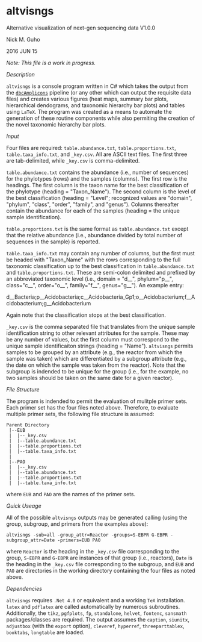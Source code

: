 # altvisngs
Alternative visualization of next-gen sequencing data
V1.0.0

Nick M. Guho

2016 JUN 15

*Note: This file is a work in progress.*

*Description*

`altvisngs` is a console program written in C# which takes the output from the [`dbcAmplicons`](https://github.com/msettles/dbcAmplicons) pipeline (or any other which can output the requisite data files) and creates various figures (heat maps, summary bar plots, hierarchical dendograms, and taxonomic hierarchy bar plots) and tables using `LaTeX`. The program was created as a means to automate the generation of these routine components while also permiting the creation of the novel taxonomic hierarchy bar plots.

*Input*

Four files are required: `table.abundance.txt`, `table.proportions.txt`, `table.taxa_info.txt`, and `_key.csv`. All are ASCII text files. The first three are tab-delimited, while `_key.csv` is comma-delimited. 

`table.abundance.txt` contains the abundance (i.e., number of sequences) for the phylotypes (rows) and the samples (columns). The first row is the headings. The first column is the taxon name for the best classification of the phylotype (heading = "Taxon_Name"). The second column is the level of the best classification (heading = "Level"; recognized values are "domain", "phylum", "class", "order", "family", and "genus"). Columns thereafter contain the abundance for each of the samples (heading = the unique sample identification).

`table.proportions.txt` is the same format as `table.abundance.txt` except that the relative abundance (i.e., abundance divided by total number of sequences in the sample) is reported.

`table.taxa_info.txt` may contain any number of columns, but the first must be headed with "Taxon_Name" with the rows corresponding to the full taxonomic classification up to the best classification in `table.abundance.txt` and `table.proportions.txt`. These are semi-colon delimited and prefixed by an abbreviated taxonomic level (i.e., domain = "d__", phylum="p__", class="c__", order="o__", family="f__", genus="g__"). An example entry:

d__Bacteria;p__Acidobacteria;c__Acidobacteria_Gp1;o__Acidobacterium;f__Acidobacterium;g__Acidobacterium

Again note that the classification stops at the best classification.

`_key.csv` is the comma separated file that translates from the unique sample identification string to other relevant attributes for the sample. These may be any number of values, but the first column must correspond to the unique sample identificaiton strings (heading = "Name"). `altvisngs` permits samples to be grouped by an attribute (e.g., the reactor from which the sample was taken) which are differentiated by a subgroup attribute (e.g., the date on which the sample was taken from the reactor). Note that the subgroup is indended to be unique for the group (i.e., for the example, no two samples should be taken on the same date for a given reactor).

*File Structure*

The program is indended to permit the evaluation of mulitple primer sets. Each primer set has the four files noted above. Therefore, to evaluate multiple primer sets, the following file structure is assumed:

`Parent Directory`<br>
` |--EUB`<br>
` |  |--_key.csv`<br>
` |  |--table.abundance.txt`<br>
` |  |--table.proportions.txt`<br>
` |  |--table.taxa_info.txt`<br>
` |`<br>
` |--PAO`<br>
` |  |--_key.csv`<br>
` |  |--table.abundance.txt`<br>
` |  |--table.proportions.txt`<br>
` |  |--table.taxa_info.txt`<br>

where `EUB` and `PAO` are the names of the primer sets.

*Quick Useage*

All of the possible `altvisngs` outputs may be generated calling (using the group, subgroup, and primers from the examples above):

`altvisngs -sub=all -group_attr=Reactor -groups=S-EBPR G-EBPR -subgroup_attr=Date -primers=EUB PAO`

where `Reactor` is the heading in the `_key.csv` file corresponding to the group, `S-EBPR` and `G-EBPR` are instances of that group (i.e., reactors), `Date` is the heading in the `_key.csv` file corresponding to the subgroup, and `EUB` and `PAO` are directories in the working directory containing the four files as noted above.

*Dependencies*

`altvisngs` requires `.Net 4.0` or equivalent and a working `TeX` installation. `latex` and `pdflatex` are called automatically by numerous subroutines. Additionally, the `tikz`, `pgfplots`, `fp`, `standalone`, `helvet`, `fontenc`, `sansmath` packages/classes are required. The output assumes the `caption`, `siunitx`, `adjustbox` (with the `export` option), `cleveref`, `hyperref`, `threeparttablex`,  `booktabs`, `longtable` are loaded.
